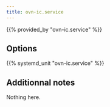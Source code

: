 ```yaml
---
title: ovn-ic.service
---
```


{{% provided_by "ovn-ic.service" %}}

## Options

{{% systemd_unit "ovn-ic.service" %}}

## Additionnal notes

Nothing here.